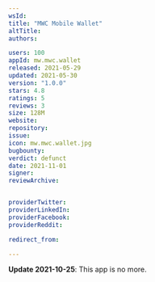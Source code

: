 ```yaml
---
wsId: 
title: "MWC Mobile Wallet"
altTitle: 
authors:

users: 100
appId: mw.mwc.wallet
released: 2021-05-29
updated: 2021-05-30
version: "1.0.0"
stars: 4.8
ratings: 5
reviews: 3
size: 128M
website: 
repository: 
issue: 
icon: mw.mwc.wallet.jpg
bugbounty: 
verdict: defunct
date: 2021-11-01
signer: 
reviewArchive:


providerTwitter: 
providerLinkedIn: 
providerFacebook: 
providerReddit: 

redirect_from:

---
```



**Update 2021-10-25**: This app is no more.

